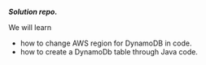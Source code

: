 ***Solution repo.***

We will learn    
- how to change AWS region for DynamoDB in code.    
- how to create a DynamoDb table through Java code.


